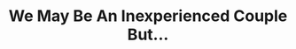 --- 
title: "We May Be An Inexperienced Couple But..."
publishdate: "2018-12-24T16:48:46+02:00"
src: "https://365manga.net/manga/we-may-be-an-inexperienced-couple-but"
image: "https://data.365manga.net/images/thumbnails/32716-we-may-be-an-inexperienced-couple-but.jpg"
description: " This is a story of Ikuma and Sumika, two childhood friends who recently got married and started a brand new life together. At first sight, they seem like a happy couple with nothing to worry about, there is one problem: they have trouble having sex together. With both of them having zero prior experience, this awkward couple tries their best(?) to figure…"
---